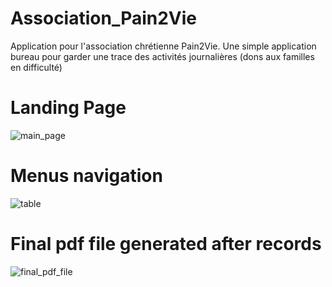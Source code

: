 # Association_Pain2Vie
Application pour l'association chrétienne Pain2Vie. Une simple application bureau pour garder une trace des activités journalières (dons aux familles en difficulté)

# Landing Page
![main_page](https://user-images.githubusercontent.com/43988249/100528608-1b466b80-31df-11eb-9ad4-3a6368604151.png)

# Menus navigation
![table](https://user-images.githubusercontent.com/43988249/100528626-4c26a080-31df-11eb-99eb-7af654a4a21d.png)

# Final pdf file generated after records
![final_pdf_file](https://user-images.githubusercontent.com/43988249/100528790-cb68a400-31e0-11eb-8293-d12dec4ca1ce.png)
